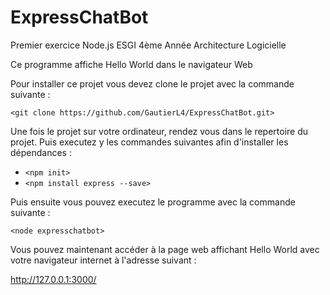 # ExpressChatBot
Premier exercice Node.js ESGI 4ème Année Architecture Logicielle

Ce programme affiche Hello World dans le navigateur Web

Pour installer ce projet vous devez clone le projet avec la commande suivante :

`<git clone https://github.com/GautierL4/ExpressChatBot.git>`

Une fois le projet sur votre ordinateur, rendez vous dans le repertoire du projet. Puis executez y les commandes suivantes afin d'installer les dépendances :


* `<npm init>`
* `<npm install express --save>`

Puis ensuite vous pouvez executez le programme avec la commande suivante :

`<node expresschatbot>`

Vous pouvez maintenant accéder à la page web affichant Hello World avec votre navigateur internet à l'adresse suivant :

http://127.0.0.1:3000/
